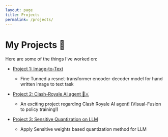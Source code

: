 ```yaml
---
layout: page
title: Projects
permalink: /projects/
---
```


# My Projects 🚀

Here are some of the things I’ve worked on:

- <i class="fas fa-microchip"></i> [Project 1: Image-to-Text](/projects/project1.md)

  
  - Fine Tunned a resnet-transformer encoder-decoder model for hand written image to text task

- <i class="fas fa-microchip"></i> [Project 2: Clash-Royale AI agent 🏰⚔️](/projects/project2.md)


  - An exciting project regarding Clash Royale AI agent! (Visual-Fusion to policy training!)

- <i class="fas fa-microchip"></i> [Project 3: Sensitive Quantization on LLM](/projects/project3.html)

  
  - Apply Sensitive weights based quantization method for LLM
